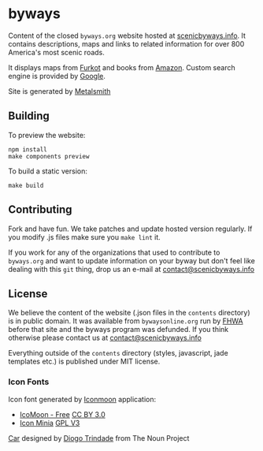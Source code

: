 # byways

Content of the closed `byways.org` website hosted at [scenicbyways.info]. It contains descriptions,
maps and links to related information for over 800 America's most scenic roads.

It displays maps from [Furkot] and books from [Amazon].
Custom search engine is provided by [Google].

Site is generated by [Metalsmith]

## Building

To preview the website:

    npm install
    make components preview

To build a static version:

    make build


## Contributing

Fork and have fun. We take patches and update hosted version regularly.
If you modify .js files make sure you `make lint` it.

If you work for any of the organizations that used to contribute to `byways.org` and want to update
information on your byway but don't feel like dealing with this `git` thing, drop us an e-mail at
[contact@scenicbyways.info]

## License

We believe the content of the website (.json files in the `contents` directory) is in public domain.
It was available from `bywaysonline.org` run by [FHWA] before that site and the byways program was
defunded. If you think otherwise please contact us at [contact@scenicbyways.info]

Everything outside of the `contents` directory (styles, javascript, jade templates etc.) is
published under MIT license.

### Icon Fonts

Icon font generated by [Iconmoon] application:

* [IcoMoon - Free](http://keyamoon.com/icomoon) [CC BY 3.0](http://creativecommons.org/licenses/by/3.0)
* [Icon Minia](http://dribbble.com/shots/598215-Icon-Minia-139-Vector-Icons) [GPL V3](http://www.gnu.org/copyleft/gpl.html)

[Car][car.icon] designed by [Diogo Trindade][car.author] from The Noun Project

[scenicbyways.info]: https://scenicbyways.info
[FHWA]: http://www.fhwa.dot.gov (Federal Highway Administration)
[contact@scenicbyways.info]: mailto://contact@scenicbyways.info
[Furkot]: https://trips.furkot.com (Road trip planner)
[Amazon]: https://www.amazon.com
[Google]: https://cse.google.com
[Metalsmith]: http://metalsmith.io
[Iconmoon]: http://icomoon.io
[car.icon]: http://thenounproject.com/noun/car/#icon-No23068
[car.author]: http://thenounproject.com/diogo.soares.trindade
